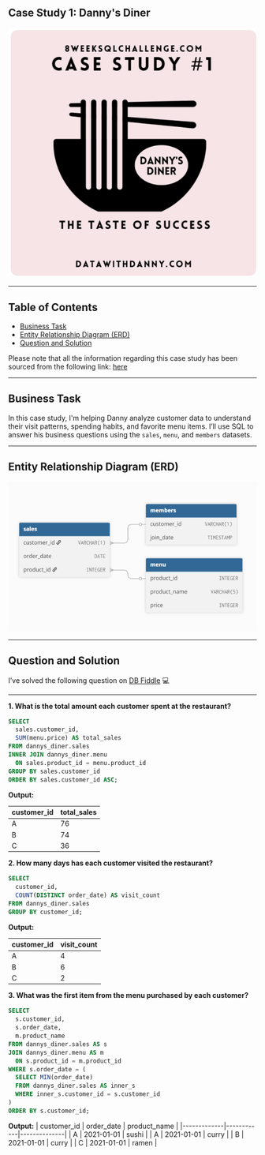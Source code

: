 ## Case Study 1: Danny's Diner

![Case Study 1](https://raw.githubusercontent.com/ShreyanshiJaiswal/8-Week-SQL-Challenge/main/.images/Case_Study%231.png)

---

## Table of Contents

- [Business Task](#business-task)  
- [Entity Relationship Diagram (ERD)](#entity-relationship-diagram-erd)  
- [Question and Solution](#question-and-solution)  

Please note that all the information regarding this case study has been sourced from the following link: [here](https://8weeksqlchallenge.com/case-study-1/)

---

## Business Task

In this case study, I'm helping Danny analyze customer data to understand their visit patterns, spending habits, and favorite menu items. I’ll use SQL to answer his business questions using the `sales`, `menu`, and `members` datasets.

---

## Entity Relationship Diagram (ERD)

![ERD](https://raw.githubusercontent.com/ShreyanshiJaiswal/8-Week-SQL-Challenge/main/.images/ERD_Case%231.png)

---

## Question and Solution

I’ve solved the following question on [DB Fiddle](https://www.db-fiddle.com/f/2rM8RAnq7h5LLDTzZiRWcd/138) 💻

---

**1. What is the total amount each customer spent at the restaurant?**
```sql
SELECT 
  sales.customer_id, 
  SUM(menu.price) AS total_sales
FROM dannys_diner.sales
INNER JOIN dannys_diner.menu
  ON sales.product_id = menu.product_id
GROUP BY sales.customer_id
ORDER BY sales.customer_id ASC;
```
**Output:**

| customer\_id | total\_sales |
| ------------ | ------------ |
| A            | 76           |
| B            | 74           |
| C            | 36           |

**2. How many days has each customer visited the restaurant?**
```sql
SELECT 
  customer_id, 
  COUNT(DISTINCT order_date) AS visit_count
FROM dannys_diner.sales
GROUP BY customer_id;
```
**Output:**

| customer_id | visit_count |
|-------------|-------------|
| A           | 4           |
| B           | 6           |
| C           | 2           |

**3. What was the first item from the menu purchased by each customer?**
```sql
SELECT 
  s.customer_id, 
  s.order_date, 
  m.product_name
FROM dannys_diner.sales AS s
JOIN dannys_diner.menu AS m 
  ON s.product_id = m.product_id
WHERE s.order_date = (
  SELECT MIN(order_date)
  FROM dannys_diner.sales AS inner_s
  WHERE inner_s.customer_id = s.customer_id
)
ORDER BY s.customer_id;
```
**Output:**
| customer_id | order_date | product_name |
|-------------|------------|--------------|
| A           | 2021-01-01 | sushi        |
| A           | 2021-01-01 | curry        |
| B           | 2021-01-01 | curry        |
| C           | 2021-01-01 | ramen        |
